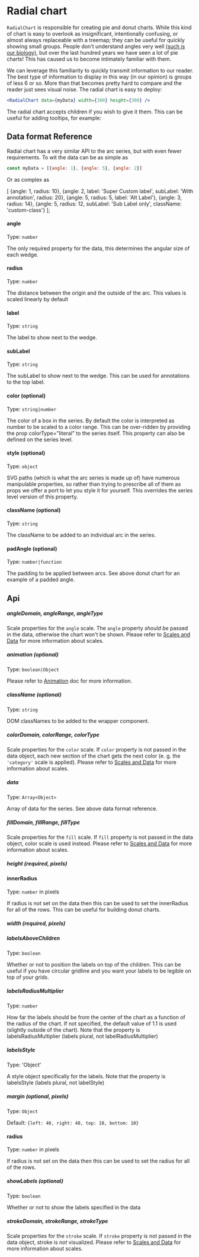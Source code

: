 # Radial chart

`RadialChart` is responsible for creating pie and donut charts. While this kind
of chart is easy to overlook as insignificant, intentionally confusing, or
almost always replaceable with a treemap; they can be useful for quickly showing
small groups. People don't understand angles very well
[(such is our biology)](https://www.interaction-design.org/literature/book/the-encyclopedia-of-human-computer-interaction-2nd-ed/data-visualization-for-human-perception),
but over the last hundred years we have seen a lot of pie charts! This has
caused us to become intimately familiar with them.

<!-- INJECT:"CustomRadiusRadialChartWithLink" -->

We can leverage this familiarity to quickly transmit information to our reader.
The best type of information to display in this way (in our opinion) is groups
of less 6 or so. More than that becomes pretty hard to compare and the reader
just sees visual noise. The radial chart is easy to deploy:

```jsx
<RadialChart data={myData} width={300} height={300} />
```

The radial chart accepts children if you wish to give it them. This can be
useful for adding tooltips, for example:

<!-- INJECT:"DonutChartExampleWithLink" -->

## Data format Reference

Radial chart has a very similar API to the arc series, but with even fewer
requirements. To wit the data can be as simple as

```javascript
const myData = [{angle: 1}, {angle: 5}, {angle: 2}]
```

Or as complex as

[ {angle: 1, radius: 10}, {angle: 2, label: 'Super Custom label', subLabel:
'With annotation', radius: 20}, {angle: 5, radius: 5, label: 'Alt Label'},
{angle: 3, radius: 14}, {angle: 5, radius: 12, subLabel: 'Sub Label only',
className: 'custom-class'} ];

#### angle

Type: `number`

The only required property for the data, this determines the angular size of
each wedge.

#### radius

Type: `number`

The distance between the origin and the outside of the arc. This values is
scaled linearly by default

#### label

Type: `string`

The label to show next to the wedge.

#### subLabel

Type: `string`

The subLabel to show next to the wedge. This can be used for annotations to the
top label.

#### color (optional)

Type: `string|number`

The color of a box in the series. By default the color is interpreted as number
to be scaled to a color range. This can be over-ridden by providing the prop
colorType="literal" to the series itself. This property can also be defined on
the series level.

#### style (optional)

Type: `object`

SVG paths (which is what the arc series is made up of) have numerous manipulable
properties, so rather than trying to prescribe all of them as props we offer a
port to let you style it for yourself. This overrides the series level version
of this property.

#### className (optional)

Type: `string`

The className to be added to an individual arc in the series.

#### padAngle (optional)

Type: `number|function`

The padding to be applied between arcs. See above donut chart for an example of
a padded angle.

## Api

##### angleDomain, angleRange, angleType

Scale properties for the `angle` scale. The `angle` property _should be_ passed
in the data, otherwise the chart won't be shown. Please refer to
[Scales and Data](scales-and-data.md) for more information about scales.

##### animation (optional)

Type: `boolean|Object`

Please refer to [Animation](animation.md) doc for more information.

##### className (optional)

Type: `string`

DOM classNames to be added to the wrapper component.

##### colorDomain, colorRange, colorType

Scale properties for the `color` scale. If `color` property is not passed in the
data object, each new section of the chart gets the next color (e. g. the
`'category'` scale is applied). Please refer to
[Scales and Data](scales-and-data.md) for more information about scales.

##### data

Type: `Array<Object>`

Array of data for the series. See above data format reference.

##### fillDomain, fillRange, fillType

Scale properties for the `fill` scale. If `fill` property is not passed in the
data object, color scale is used instead. Please refer to
[Scales and Data](scales-and-data.md) for more information about scales.

##### height (required, pixels)

#### innerRadius

Type: `number` in pixels

If radius is not set on the data then this can be used to set the innerRadius
for all of the rows. This can be useful for building donut charts.

##### width (required, pixels)

##### labelsAboveChildren

Type: `boolean`

Whether or not to position the labels on top of the children. This can be useful
if you have circular gridline and you want your labels to be legible on top of
your grids.

##### labelsRadiusMultiplier

Type: `number`

How far the labels should be from the center of the chart as a function of the
radius of the chart. If not specified, the default value of 1.1 is used
(slightly outside of the chart). Note that the property is
labelsRadiusMultiplier (labels plural, not labelRadiusMultiplier)

##### labelsStyle

Type: 'Object'

A style object specifically for the labels. Note that the property is
labelsStyle (labels plural, not labelStyle)

##### margin (optional, pixels)

Type: `Object`

Default: `{left: 40, right: 40, top: 10, bottom: 10}`

#### radius

Type: `number` in pixels

If radius is not set on the data then this can be used to set the radius for all
of the rows.

##### showLabels (optional)

Type: `boolean`

Whether or not to show the labels specified in the data

##### strokeDomain, strokeRange, strokeType

Scale properties for the `stroke` scale. If `stroke` property is not passed in
the data object, stroke is _not_ visualized. Please refer to
[Scales and Data](scales-and-data.md) for more information about scales.
